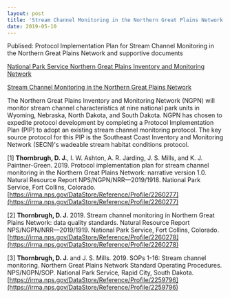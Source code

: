 ```yaml
---
layout: post
title: 'Stream Channel Monitoring in the Northern Great Plains Network'
date: 2019-05-10
---
```


Publised: Protocol Implementation Plan for Stream Channel Monitoring in the Northern Great Plains Network and supportive documents

[National Park Service Northern Great Plains Inventory and Monitoring Network](https://www.nps.gov/im/ngpn/index.htm)

[Stream Channel Monitoring in the Northern Great Plains Network](https://irma.nps.gov/DataStore/Reference/Profile/2259796)

  The Northern Great Plains Inventory and Monitoring Network (NGPN) will monitor stream channel characteristics at nine national park units in Wyoming, Nebraska, North Dakota, and South Dakota. NGPN has chosen to expedite protocol development by completing a Protocol Implementation Plan (PIP) to adopt an existing stream channel monitoring protocol. The key source protocol for this PIP is the Southeast Coast Inventory and Monitoring Network (SECN)'s wadeable stream habitat conditions protocol.

[1] **Thornbrugh, D. J.**, I. W. Ashton, A. R. Jarding, J. S. Mills, and K. J. Paintner-Green. 2019. Protocol implementation plan for stream channel monitoring in the Northern Great Plains Network: narrative version 1.0. Natural Resource Report NPS/NGPN/NRR—2019/1918. National Park Service, Fort Collins, Colorado. [https://irma.nps.gov/DataStore/Reference/Profile/2260277](https://irma.nps.gov/DataStore/Reference/Profile/2260277)

[2] **Thornbrugh, D. J.** 2019. Stream channel monitoring in Northern Great Plains Network: data quality standards. Natural Resource Report NPS/NGPN/NRR—2019/1919. National Park Service, Fort Collins, Colorado. [https://irma.nps.gov/DataStore/Reference/Profile/2260278](https://irma.nps.gov/DataStore/Reference/Profile/2260278)

[3] **Thornbrugh, D. J.** and J. S. Mills. 2019. SOPs 1-16: Stream channel monitoring. Northern Great Plains Network Standard Operating Procedures. NPS/NGPN/SOP. National Park Service, Rapid City, South Dakota. [https://irma.nps.gov/DataStore/Reference/Profile/2259796](https://irma.nps.gov/DataStore/Reference/Profile/2259796)
